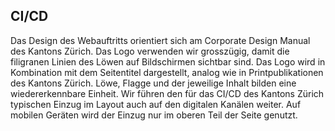<h2 class="atm-heading atm-heading--bordered">CI/CD</h2>

Das Design des Webauftritts orientiert sich am Corporate Design Manual des Kantons Zürich. Das Logo verwenden wir grosszügig, damit die filigranen Linien des Löwen auf Bildschirmen sichtbar sind. Das Logo wird in Kombination mit dem Seitentitel dargestellt, analog wie in Printpublikationen des Kantons Zürich. Löwe, Flagge und der jeweilige Inhalt bilden eine wiedererkennbare Einheit. Wir führen den für das CI/CD des Kantons Zürich typischen Einzug im Layout auch auf den digitalen Kanälen weiter. Auf mobilen Geräten wird der Einzug nur im oberen Teil der Seite genutzt.
